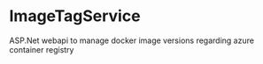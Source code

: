# ImageTagService
ASP.Net webapi to manage docker image versions regarding azure container registry
